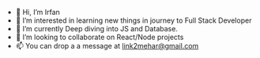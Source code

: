 - 👋 Hi, I’m Irfan
- 👀 I’m interested in learning new things in journey to Full Stack Developer
- 🌱 I’m currently Deep diving into JS and Database.
- 💞️ I’m looking to collaborate on React/Node projects
- 📫 You can drop a a message at link2mehar@gmail.com

<!---
link2mehar/link2mehar is a ✨ special ✨ repository because its `README.md` (this file) appears on your GitHub profile.
You can click the Preview link to take a look at your changes.
--->
